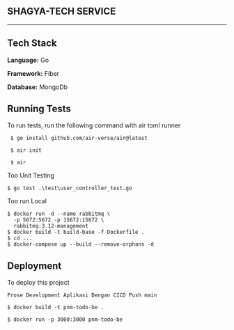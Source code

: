## SHAGYA-TECH SERVICE

-----------------------------
## Tech Stack

**Language:** Go

**Framework:** Fiber

**Database:** MongoDb



## Running Tests

To run tests, run the following command with air toml runner

```bash$
 $ go install github.com/air-verse/air@latest
```

```bash$
 $ air init
```

```bash$
 $ air
```

Too Unit Testing

```bash$
$ go test .\test\user_controller_test.go
```
Too run Local

```bash$ cd build/build-base
$ docker run -d --name rabbitmq \
  -p 5672:5672 -p 15672:15672 \
  rabbitmq:3.12-management
$ docker build -t build-base -f Dockerfile .
$ cd ...
$ docker-compose up --build --remove-orphans -d

```
## Deployment

To deploy this project

```bash$ cd build/build-base
Prose Development Aplikasi Dengan CICD Push main
```

``$ docker build -t pnm-todo-be .
``

``$ docker run -p 3000:3000 pnm-todo-be
``
